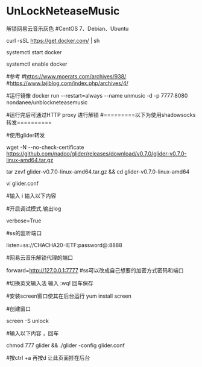 # UnLockNeteaseMusic
解锁网易云音乐灰色
#CentOS 7、Debian、Ubuntu

curl -sSL https://get.docker.com/ | sh

systemctl start docker

systemctl enable docker

#参考
#https://www.moerats.com/archives/938/
#https://www.lajiblog.com/index.php/archives/4/

#运行镜像
docker run --restart=always --name unmusic -d -p 7777:8080 nondanee/unblockneteasemusic

#运行完后可通过HTTP proxy 进行解锁
#=========以下为使用shadowsocks 转发==========

#使用glider转发

wget -N --no-check-certificate https://github.com/nadoo/glider/releases/download/v0.7.0/glider-v0.7.0-linux-amd64.tar.gz

tar zxvf glider-v0.7.0-linux-amd64.tar.gz && cd glider-v0.7.0-linux-amd64

vi glider.conf

#输入 i 输入以下内容

  #开启调试模式,输出log
  
  verbose=True
  
  #ss的监听端口
  
  listen=ss://CHACHA20-IETF:password@:8888
  
  #网易云音乐解锁代理的端口
  
  forward=http://127.0.0.1:7777
  #ss可以改成自己想要的加密方式密码和端口

#切换英文输入法 输入 :wq! 回车保存

#安装screen窗口使其在后台运行
yum install screen 

#创建窗口

screen -S  unlock 

#输入以下内容 ，回车

chmod 777 glider && ./glider -config glider.conf

#按ctrl +a  再按d 让此页面挂在后台
